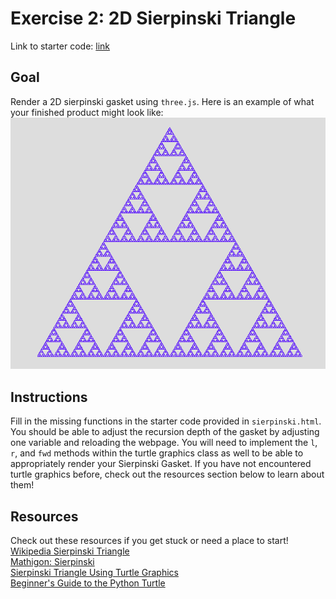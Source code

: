 # Exercise 2: 2D Sierpinski Triangle
Link to starter code: [link](https://github.com/hsharriman/3dprogramming-fractals/blob/main/exercises/ex2/sierpinski.html)
## Goal

Render a 2D sierpinski gasket using `three.js`. Here is an example of what your
finished product might look like: ![2D Sierpinski Gasket](img/2dsierpinski.png)

## Instructions

Fill in the missing functions in the starter code provided in `sierpinski.html`.
You should be able to adjust the recursion depth of the gasket by adjusting one
variable and reloading the webpage. You will need to implement the `l`, `r`, and
`fwd` methods within the turtle graphics class as well to be able to
appropriately render your Sierpinski Gasket. If you have not encountered turtle
graphics before, check out the resources section below to learn about them!

## Resources

Check out these resources if you get stuck or need a place to start!  
[Wikipedia Sierpinski Triangle](https://en.wikipedia.org/wiki/Sierpi%C5%84ski_triangle)  
[Mathigon: Sierpinski](https://mathigon.org/course/fractals/sierpinski)  
[Sierpinski Triangle Using Turtle Graphics](https://stackoverflow.com/questions/25772750/sierpinski-triangle-recursion-using-turtle-graphics)  
[Beginner's Guide to the Python Turtle](https://realpython.com/beginners-guide-python-turtle/)
